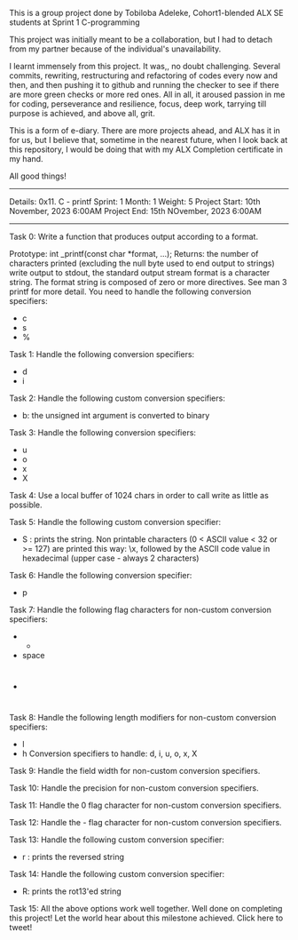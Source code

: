 This is a group project done by Tobiloba Adeleke, Cohort1-blended ALX SE students at Sprint 1 C-programming

This project was initially meant to be a collaboration, but I had to detach from my partner because of the individual's unavailability.

I learnt immensely from this project. It was,, no doubt challenging. Several commits, rewriting, restructuring and refactoring of codes every now and then, and then pushing it to github and running the checker to see if there are more green checks or more red ones. All in all, it aroused passion in me for coding, perseverance and resilience, focus, deep work, tarrying till purpose is achieved, and above all, grit.

This is a form of e-diary. There are more projects ahead, and ALX has it in for us, but I believe that, sometime in the nearest future, when I look back at this repository, I would be doing that with my ALX Completion certificate in my hand.

All good things!

-------------------------------------------------------------------------------------------------------------------------------------

Details:
0x11. C - printf
Sprint: 1
Month: 1
Weight: 5
Project Start: 10th November, 2023 6:00AM
Project End: 15th NOvember, 2023 6:00AM

---------------------------------------------------------------------------------------------------------------------------------------
Task 0:
Write a function that produces output according to a format.

Prototype: int _printf(const char *format, ...);
Returns: the number of characters printed (excluding the null byte used to end output to strings)
write output to stdout, the standard output stream
format is a character string. The format string is composed of zero or more directives. See man 3 printf for more detail. You need to handle the following conversion specifiers:
- c
- s
- %

Task 1:
Handle the following conversion specifiers:

- d
- i

Task 2:
Handle the following custom conversion specifiers:

- b: the unsigned int argument is converted to binary

Task 3:
Handle the following conversion specifiers:

- u
- o
- x
- X

Task 4:
Use a local buffer of 1024 chars in order to call write as little as possible.

Task 5:
Handle the following custom conversion specifier:

- S : prints the string.
Non printable characters (0 < ASCII value < 32 or >= 127) are printed this way: \x, followed by the ASCII code value in hexadecimal (upper case - always 2 characters)

Task 6:
Handle the following conversion specifier:
- p

Task 7:
Handle the following flag characters for non-custom conversion specifiers:

- +
- space
- #

Task 8:
Handle the following length modifiers for non-custom conversion specifiers:

- l
- h
Conversion specifiers to handle: d, i, u, o, x, X

Task 9:
Handle the field width for non-custom conversion specifiers.

Task 10:
Handle the precision for non-custom conversion specifiers.

Task 11:
Handle the 0 flag character for non-custom conversion specifiers.

Task 12:
Handle the - flag character for non-custom conversion specifiers.

Task 13:
Handle the following custom conversion specifier:

- r : prints the reversed string

Task 14:
Handle the following custom conversion specifier:

- R: prints the rot13'ed string

Task 15:
All the above options work well together.
Well done on completing this project! Let the world hear about this milestone achieved.
Click here to tweet!
